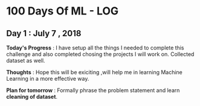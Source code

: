 # 100 Days Of ML - LOG

## Day 1 : July 7 , 2018

**Today's Progress** : I have setup all the things I needed to complete this challenge and also completed chosing the projects I will work on. Collected dataset as well.

**Thoughts** : Hope this will be exiciting ,will help me in learning Machine Learning in a more effective way.

**Plan for tomorrow** : Formally phrase the problem statement and learn **cleaning of dataset**.
